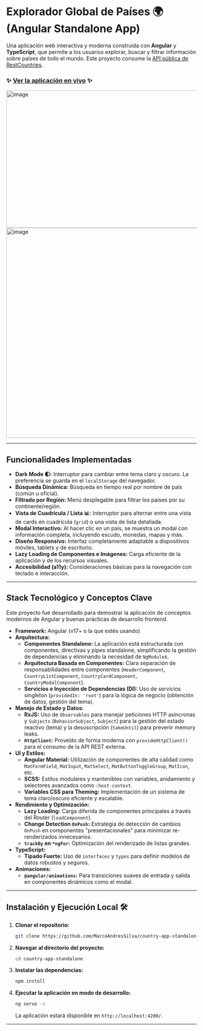 # Explorador Global de Países 🌍 (Angular Standalone App)

Una aplicación web interactiva y moderna construida con **Angular** y **TypeScript**, que permite a los usuarios explorar, buscar y filtrar información sobre países de todo el mundo. Este proyecto consume la [API pública de RestCountries](https://restcountries.com/).

### ✨ [Ver la aplicación en vivo]([ENLACE_A_VERCEL_O_NETLIFY]) ✨

<img width="1122" height="363" alt="image" src="https://github.com/user-attachments/assets/8e83ac34-37a7-45f1-a44c-8c5d1bed806a" />

<img width="1102" height="555" alt="image" src="https://github.com/user-attachments/assets/d01dc75e-b04d-4d5a-bf28-c8bd3cea471e" />


---

## Funcionalidades Implementadas

*   **Dark Mode 🌓:** Interruptor para cambiar entre tema claro y oscuro. La preferencia se guarda en el `localStorage` del navegador.
*   **Búsqueda Dinámica:** Búsqueda en tiempo real por nombre de país (común u oficial).
*   **Filtrado por Región:** Menú desplegable para filtrar los países por su continente/región.
*   **Vista de Cuadrícula / Lista 📊:** Interruptor para alternar entre una vista de cards en cuadrícula (`grid`) o una vista de lista detallada.
*   **Modal Interactivo:** Al hacer clic en un país, se muestra un modal con información completa, incluyendo escudo, monedas, mapas y más.
*   **Diseño Responsivo:** Interfaz completamente adaptable a dispositivos móviles, tablets y de escritorio.
*   **Lazy Loading de Componentes e Imágenes:** Carga eficiente de la aplicación y de los recursos visuales.
*   **Accesibilidad (a11y):** Consideraciones básicas para la navegación con teclado e interacción.

---

## Stack Tecnológico y Conceptos Clave

Este proyecto fue desarrollado para demostrar la aplicación de conceptos modernos de Angular y buenas prácticas de desarrollo frontend.

*   **Framework:** Angular (v17+ o la que estés usando)
*   **Arquitectura:**
    *   **Componentes Standalone:** La aplicación está estructurada con componentes, directivas y pipes standalone, simplificando la gestión de dependencias y eliminando la necesidad de `NgModule`s.
    *   **Arquitectura Basada en Componentes:** Clara separación de responsabilidades entre componentes (`HeaderComponent`, `CountryListComponent`, `CountryCardComponent`, `CountryModalComponent`).
    *   **Servicios e Inyección de Dependencias (DI):** Uso de servicios singleton (`providedIn: 'root'`) para la lógica de negocio (obtención de datos, gestión del tema).
*   **Manejo de Estado y Datos:**
    *   **RxJS:** Uso de `Observables` para manejar peticiones HTTP asíncronas y `Subjects` (`BehaviorSubject`, `Subject`) para la gestión del estado reactivo (tema) y la desuscripción (`takeUntil`) para prevenir memory leaks.
    *   **`HttpClient`:** Proveído de forma moderna con `provideHttpClient()` para el consumo de la API REST externa.
*   **UI y Estilos:**
    *   **Angular Material:** Utilización de componentes de alta calidad como `MatFormField`, `MatInput`, `MatSelect`, `MatButtonToggleGroup`, `MatIcon`, etc.
    *   **SCSS:** Estilos modulares y mantenibles con variables, anidamiento y selectores avanzados como `:host-context`.
    *   **Variables CSS para Theming:** Implementación de un sistema de tema claro/oscuro eficiente y escalable.
*   **Rendimiento y Optimización:**
    *   **Lazy Loading:** Carga diferida de componentes principales a través del Router (`loadComponent`).
    *   **Change Detection `OnPush`:** Estrategia de detección de cambios `OnPush` en componentes "presentacionales" para minimizar re-renderizados innecesarios.
    *   **`trackBy` en `*ngFor`:** Optimización del renderizado de listas grandes.
*   **TypeScript:**
    *   **Tipado Fuerte:** Uso de `interfaces` y `types` para definir modelos de datos robustos y seguros.
*   **Animaciones:**
    *   **`@angular/animations`:** Para transiciones suaves de entrada y salida en componentes dinámicos como el modal.

---

## Instalación y Ejecución Local 🛠️

1.  **Clonar el repositorio:**
    ```bash
    git clone https://github.com/MarcoAndresSilva/country-app-standalone.git
    ```
2.  **Navegar al directorio del proyecto:**
    ```bash
    cd country-app-standalone
    ```
3.  **Instalar las dependencias:**
    ```bash
    npm install
    ```
4.  **Ejecutar la aplicación en modo de desarrollo:**
    ```bash
    ng serve -o
    ```
    La aplicación estará disponible en `http://localhost:4200/`.

---
